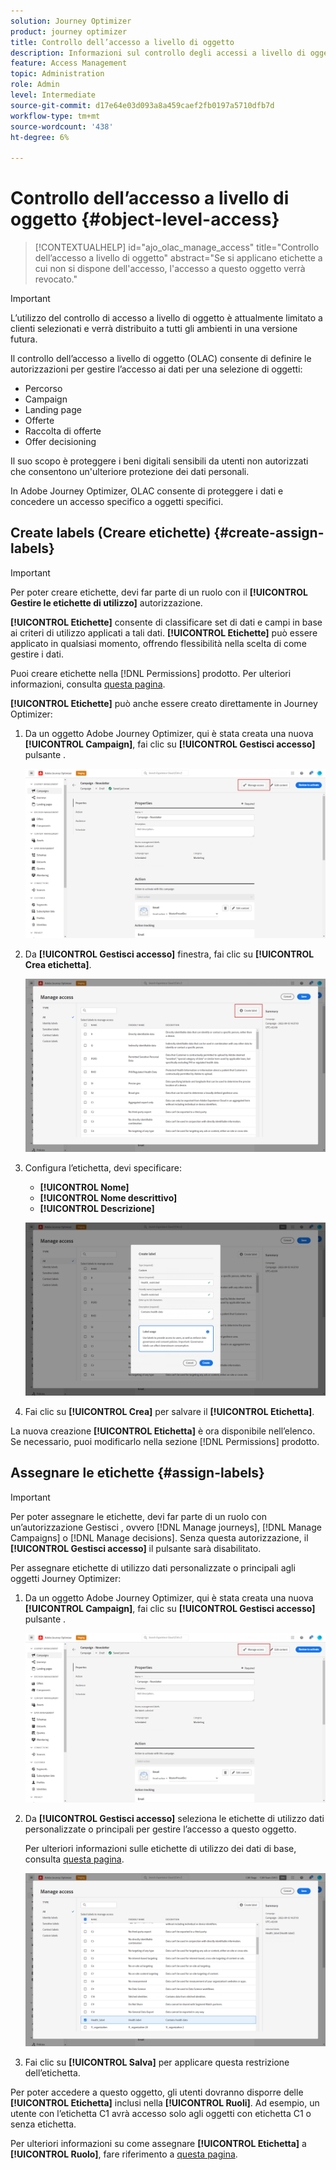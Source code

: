 ```yaml
---
solution: Journey Optimizer
product: journey optimizer
title: Controllo dell’accesso a livello di oggetto
description: Informazioni sul controllo degli accessi a livello di oggetto
feature: Access Management
topic: Administration
role: Admin
level: Intermediate
source-git-commit: d17e64e03d093a8a459caef2fb0197a5710dfb7d
workflow-type: tm+mt
source-wordcount: '438'
ht-degree: 6%

---
```


# Controllo dell’accesso a livello di oggetto {#object-level-access}

>[!CONTEXTUALHELP]
>id="ajo_olac_manage_access"
>title="Controllo dell’accesso a livello di oggetto"
>abstract="Se si applicano etichette a cui non si dispone dell&#39;accesso, l&#39;accesso a questo oggetto verrà revocato."

>[!IMPORTANT]
>
>L’utilizzo del controllo di accesso a livello di oggetto è attualmente limitato a clienti selezionati e verrà distribuito a tutti gli ambienti in una versione futura.

Il controllo dell’accesso a livello di oggetto (OLAC) consente di definire le autorizzazioni per gestire l’accesso ai dati per una selezione di oggetti:

* Percorso
* Campaign
* Landing page
* Offerte
* Raccolta di offerte
* Offer decisioning

Il suo scopo è proteggere i beni digitali sensibili da utenti non autorizzati che consentono un&#39;ulteriore protezione dei dati personali.

In Adobe Journey Optimizer, OLAC consente di proteggere i dati e concedere un accesso specifico a oggetti specifici.

## Create labels (Creare etichette) {#create-assign-labels}

>[!IMPORTANT]
>
>Per poter creare etichette, devi far parte di un ruolo con il **[!UICONTROL Gestire le etichette di utilizzo]** autorizzazione.

**[!UICONTROL Etichette]** consente di classificare set di dati e campi in base ai criteri di utilizzo applicati a tali dati. **[!UICONTROL Etichette]** può essere applicato in qualsiasi momento, offrendo flessibilità nella scelta di come gestire i dati.

Puoi creare etichette nella [!DNL Permissions] prodotto. Per ulteriori informazioni, consulta [questa pagina](https://experienceleague.adobe.com/docs/experience-platform/access-control/abac/permissions-ui/labels.html).

**[!UICONTROL Etichette]** può anche essere creato direttamente in Journey Optimizer:

1. Da un oggetto Adobe Journey Optimizer, qui è stata creata una nuova **[!UICONTROL Campaign]**, fai clic su **[!UICONTROL Gestisci accesso]** pulsante .

   ![](assets/olac_1.png)

1. Da **[!UICONTROL Gestisci accesso]** finestra, fai clic su **[!UICONTROL Crea etichetta]**.

   ![](assets/olac_2.png)

1. Configura l’etichetta, devi specificare:
   * **[!UICONTROL Nome]**
   * **[!UICONTROL Nome descrittivo]**
   * **[!UICONTROL Descrizione]**

   ![](assets/olac_3.png)

1. Fai clic su **[!UICONTROL Crea]** per salvare il **[!UICONTROL Etichetta]**.

La nuova creazione **[!UICONTROL Etichetta]** è ora disponibile nell’elenco. Se necessario, puoi modificarlo nella sezione [!DNL Permissions] prodotto.

## Assegnare le etichette {#assign-labels}

>[!IMPORTANT]
>
>Per poter assegnare le etichette, devi far parte di un ruolo con un’autorizzazione Gestisci , ovvero [!DNL Manage journeys], [!DNL Manage Campaigns] o [!DNL Manage decisions]. Senza questa autorizzazione, il **[!UICONTROL Gestisci accesso]** il pulsante sarà disabilitato.

Per assegnare etichette di utilizzo dati personalizzate o principali agli oggetti Journey Optimizer:

1. Da un oggetto Adobe Journey Optimizer, qui è stata creata una nuova **[!UICONTROL Campaign]**, fai clic su **[!UICONTROL Gestisci accesso]** pulsante .

   ![](assets/olac_1.png)

1. Da **[!UICONTROL Gestisci accesso]** seleziona le etichette di utilizzo dati personalizzate o principali per gestire l’accesso a questo oggetto.

   Per ulteriori informazioni sulle etichette di utilizzo dei dati di base, consulta [questa pagina](https://experienceleague.adobe.com/docs/experience-platform/data-governance/labels/reference.html).

   ![](assets/olac_4.png)

1. Fai clic su **[!UICONTROL Salva]** per applicare questa restrizione dell’etichetta.

Per poter accedere a questo oggetto, gli utenti dovranno disporre delle **[!UICONTROL Etichetta]** inclusi nella **[!UICONTROL Ruoli]**.
Ad esempio, un utente con l’etichetta C1 avrà accesso solo agli oggetti con etichetta C1 o senza etichetta.

Per ulteriori informazioni su come assegnare **[!UICONTROL Etichetta]** a **[!UICONTROL Ruolo]**, fare riferimento a [questa pagina](https://experienceleague.adobe.com/docs/experience-platform/access-control/abac/permissions-ui/permissions.html?lang=en#manage-labels-for-a-role).



